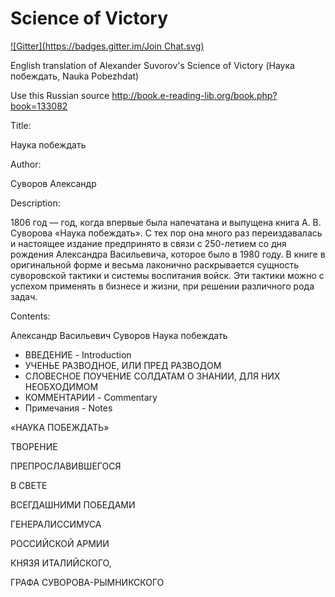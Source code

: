 # Science of Victory
[![Gitter](https://badges.gitter.im/Join Chat.svg)](https://gitter.im/jeffmcneill/victory?utm_source=badge&utm_medium=badge&utm_campaign=pr-badge&utm_content=badge)

English translation of Alexander Suvorov's Science of Victory (Наука побеждать, Nauka Pobezhdat)

Use this Russian source <http://book.e-reading-lib.org/book.php?book=133082>

Title:

Наука побеждать

Author:

Суворов Александр

Description:

1806 год — год, когда впервые была напечатана и выпущена книга А. В. Суворова «Наука побеждать». С тех пор она много раз переиздавалась и настоящее издание предпринято в связи с 250-летием со дня рождения Александра Васильевича, которое было в 1980 году. В книге в оригинальной форме и весьма лаконично раскрывается сущность суворовской тактики и системы воспитания войск. Эти тактики можно с успехом применять в бизнесе и жизни, при решении различного рода задач.

Contents:

Александр Васильевич Суворов Наука побеждать

- ВВЕДЕНИЕ - Introduction
- УЧЕНЬЕ РАЗВОДНОЕ, ИЛИ ПРЕД РАЗВОДОМ
- СЛОВЕСНОЕ ПОУЧЕНИЕ СОЛДАТАМ О ЗНАНИИ, ДЛЯ НИХ НЕОБХОДИМОМ
- КОММЕНТАРИИ - Commentary
- Примечания - Notes

«НАУКА ПОБЕЖДАТЬ»

ТВОРЕНИЕ

ПРЕПРОСЛАВИВШЕГОСЯ

В СВЕТЕ

ВСЕГДАШНИМИ ПОБЕДАМИ

ГЕНЕРАЛИССИМУСА

РОССИЙСКОЙ АРМИИ

КНЯЗЯ ИТАЛИЙСКОГО,

ГРАФА СУВОРОВА-РЫМНИКСКОГО
